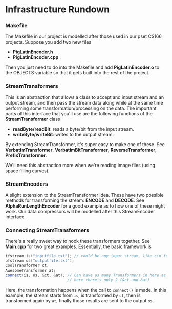 # Infrastructure Rundown


### Makefile
The Makefile in our project is modelled after those used in our pset CS166 projects. Suppose you add two new files

- **PigLatinEncoder.h**
- **PigLatinEncoder.cpp**

Then you just need to do into the Makefile and add **PigLatinEncoder.o** to the OBJECTS variable so that it gets built into the rest of the project.

### StreamTransformers
This is an abstraction that allows a class to accept and input stream and an output stream, and then pass the stream data along while at the same time performing some transformation/processing on the data. The important parts of this interface that you'll use are the following functions of the **StreamTransformer** class

- **readByte/readBit**: reads a byte/bit from the input stream.
- **writeByte/writeBit**: writes to the output stream.

By extending StreamTransformer, it's super easy to make one of these. See **VerbatimTransformer**, **VerbatimBitTransformer**, **ReverseTransformer**, **PrefixTransformer**.

We'll need this abstraction more when we're reading image files (using space filling curves).

### StreamEncoders
A slight extension to the StreamTransformer idea. These have two possible methods for transforming the stream: **ENCODE** and **DECODE**. See **AlphaRunLengthEncoder** for a good example as to how one of these might work. Our data compressors will be modelled after this StreamEncoder interface.

### Connecting StreamTransformers
There's a really sweet way to hook these transformers together. See **Main.cpp** for two great examples. Essentially, the basic framework is

```cpp
ifstream is("inputfile.txt"); // could be any input stream, like cin for instance
ofstream os("outputfile.txt");
CoolTransformer ct;
AwesomeTransformer at;
connect(is, os, &ct, &at); // Can have as many Transformers in here as you like;
                           // here there's only 2 (&ct and &at)
```
Here, the transformation happens when the call to `connect()` is made. In this example, the stream starts from `is`, is transformed by `ct`, then is transformed again by `at`, finally those results are sent to the output `os`.
